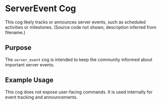 # ServerEvent Cog

This cog likely tracks or announces server events, such as scheduled activities or milestones. (Source code not shown; description inferred from filename.)

## Purpose

The `server_event` cog is intended to keep the community informed about important server events.

## Example Usage

This cog does not expose user-facing commands. It is used internally for event tracking and announcements.
